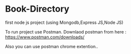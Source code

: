 # Book-Directory

first node js project (using Mongodb,Express JS,Node JS)

To run project use Postman.
Downlaod postman from here : https://www.postman.com/downloads/

Also you can use postman chrome extention..

